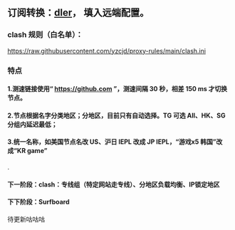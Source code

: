 ## 订阅转换：[dler](https://sub.dler.io/)， 填入远端配置。


### clash 规则（白名单）：
https://raw.githubusercontent.com/yzcjd/proxy-rules/main/clash.ini

### 特点
#### 1.测速链接使用“ https://github.com ”，测速间隔 30 秒，相差 150 ms 才切换节点。
#### 2.节点根据名字分类地区；分地区，目前只有自动选择。TG 可选 All、HK、SG 分组内延迟最低；
#### 3.统一名称，如美国节点名改 US、沪日 IEPL 改成 JP IEPL，“游戏x5 韩国”改成“KR game”

.
#### 下一阶段：clash：专线组（特定网站走专线）、分地区负载均衡、IP锁定地区
#### 下下阶段：Surfboard
待更新咕咕咕
